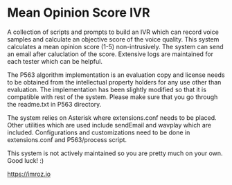 # Mean Opinion Score IVR
A collection of scripts and prompts to build an IVR which can record voice samples and calculate an objective score of the voice quality. This system calculates a mean opinion score (1-5) non-intrusively. The system can send an email after caluclation of the score. Extensive logs are maintained for each tester which can be helpful.

The P563 algorithm implementation is an evaluation copy and license needs to be obtained from the intellectual property holders for any use other than evaluation. The implementation has been slightly modified so that it is compatible with rest of the system. Please make sure that you go through the readme.txt in P563 directory.

The system relies on Asterisk where extensions.conf needs to be placed. Other utilities which are used include sendEmail and wavplay which are included. Configurations and customizations need to be done in extensions.conf and P563/process script.

This system is not actively maintained so you are pretty much on your own. Good luck! :)

https://imroz.io
